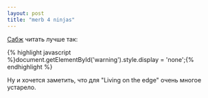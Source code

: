 ```yaml
---
layout: post
title: "merb 4 ninjas"
---
```


[Сабж](http://merb.4ninjas.org/ "Merb 4 ninjas") читать лучше так:

{% highlight javascript %}document.getElementById('warning').style.display = 'none';{% endhighlight %}

Ну и хочется заметить, что для "Living on the edge" очень многое устарело.